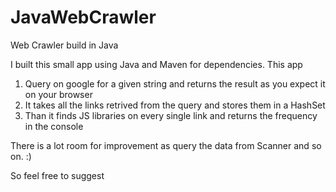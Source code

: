 # JavaWebCrawler
Web Crawler build in Java

I built this small app using Java and Maven for dependencies. This app 

1. Query on google for a given string and returns the result as you expect it on your browser
2. It takes all the links retrived from the query and stores them in a HashSet
3. Than it finds JS libraries on every single link and returns the frequency in the console


There is a lot room for improvement as query the data from Scanner and so on. :) 

So feel free to suggest

